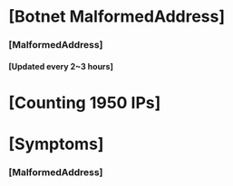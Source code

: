 # [Botnet MalformedAddress]
### [MalformedAddress]
#### [Updated every 2~3 hours]

# [Counting 1950 IPs]

# [Symptoms] 
###   [MalformedAddress]
